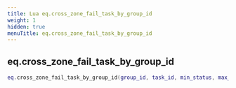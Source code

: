 ```yaml
---
title: Lua eq.cross_zone_fail_task_by_group_id
weight: 1
hidden: true
menuTitle: eq.cross_zone_fail_task_by_group_id
---
```

## eq.cross_zone_fail_task_by_group_id
```lua
eq.cross_zone_fail_task_by_group_id(group_id, task_id, min_status, max_status); -- void
```
